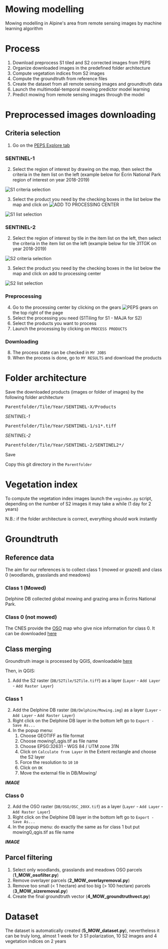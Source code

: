 # Mowing modelling
Mowing modelling in Alpine's area from remote sensing images by machine learning algorithm

# Process
1. Download preprocess S1 tiled and S2 corrected images from PEPS
2. Organize downloaded images in the predefined folder architecture
3. Compute vegetation indices from S2 images
4. Compute the groundtruth from reference files
5. Create the dataset from all remote sensing images and groundtruth data
6. Launch the multimodal-temporal mowing predictor model learning
7. Predict mowing from remote sensing images through the model

# Preprocessed images downloading

## Criteria selection
1. Go on the [PEPS Explore tab](https://peps.cnes.fr/rocket/#/search?maxRecords=50)
### SENTINEL-1
2. Select the region of interest by drawing on the map, then select the criteria in the item list on the left (example below for Écrin National Park region of interest on year 2018-2019)

![S1 criteria selection](https://github.com/lucasbat20/Grazing-modelling/blob/master/Images/S1select.png)

3. Select the product you need by the checking boxes in the list below the map and click on ![ADD TO PROCESSING CENTER](https://github.com/lucasbat20/Grazing-modelling/blob/master/Images/addtoprocenter.png)

![S1 list selection](https://github.com/lucasbat20/Grazing-modelling/blob/master/Images/S1list.png)

### SENTINEL-2
2. Select the region of interest by tile in the item list on the left, then select the criteria in the item list on the left (example below for tile 31TGK on year 2018-2019)

![S2 criteria selection](https://github.com/lucasbat20/Grazing-modelling/blob/master/Images/S2select.png)

3. Select the product you need by the checking boxes in the list below the map and click on add to processing center

![S2 list selection](https://github.com/lucasbat20/Grazing-modelling/blob/master/Images/S2list.png)

### Preprocessing
4. Go to the processing center by clicking on the gears ![PEPS gears](https://github.com/lucasbat20/Grazing-modelling/blob/master/Images/pepsgears.png) on the top right of the page
5. Select the processing you need (S1Tiling for S1 - MAJA for S2)
6. Select the products you want to process
7. Launch the processing by clicking on `PROCESS PRODUCTS` 

### Downloading

8. The process state can be checked in `MY JOBS`
9. When the process is done, go to `MY RESULTS` and download the products

# Folder architecture

Save the downloaded products (images or folder of images) by the following folder architecture

<pre>
Parentfolder/Tile/Year/SENTINEL-X/Products
</pre>

*SENTINEL-1*
<pre>
Parentfolder/Tile/Year/SENTINEL-1/s1*.tiff
</pre>

*SENTINEL-2*
<pre>
Parentfolder/Tile/Year/SENTINEL-2/SENTINEL2*/
</pre>

Save 

Copy this git directory in the `Parentfolder`

# Vegetation index

To compute the vegetation index images launch the `vegindex.py` script, depending on the number of S2 images it may take a while (1 day for 2 years)

N.B.: if the folder architecture is correct, everything should work instantly

# Groundtruth

## Reference data

The aim for our references is to collect class 1 (mowed or grazed) and class 0 (woodlands, grasslands and meadows)

### Class 1 (Mowed)
Delphine DB collected global mowing and grazing area in Écrins National Park.

### Class 0 (not mowed)
The CNES provide the [OSO](https://www.theia-land.fr/en/ceslist/land-cover-sec/) map who give nice information for class 0. It can be downloaded [here](https://theia.cnes.fr/atdistrib/rocket/#/search?collection=OSO)

## Class merging

Groundtruth image is processed by QGIS, downloadable [here](https://qgis.org/en/site/forusers/download.html)

Then, in QGIS:
1. Add the S2 raster (`DB/S2Tile/S2Tile.tiff`) as a layer (`Layer` - `Add Layer` - `Add Raster Layer`)
### Class 1
2. Add the Delphine DB raster (`DB/Delphine/Mowing.img`) as a layer (`Layer` - `Add Layer` - `Add Raster Layer`)
3. Right click on the Delphine DB layer in the bottom left go to `Export - Save As...`
4. In the popup menu:
   1. Choose GEOTIFF as file format
   2. Choose mowing1_qgis.tif as file name
   3. Choose EPSG:32631 - WGS 84 / UTM zone 31N
   4. Click on `Calculate from Layer` in the Extent rectangle and choose the S2 layer
   5. Force the resolution to `10` `10`
   6. Click on `OK`
   7. Move the external file in DB/Mowing/
   
***IMAGE***

### Class 0
2. Add the OSO raster (`DB/OSO/OSC_20XX.tif`) as a layer (`Layer` - `Add Layer` - `Add Raster Layer`)
3. Right click on the Delphine DB layer in the bottom left go to `Export - Save As...`
4. In the popup menu: do exactly the same as for class 1 but put mowing0_qgis.tif as file name

***IMAGE***

## Parcel filtering
1. Select only woodlands, grasslands and meadows OSO parcels (**1_MOW_osofilter.py**)
2. Remove overlayer parcels (**2_MOW_overlayremoval.py**)
3. Remove too small (< 1 hectare) and too big (> 100 hectare) parcels (**3_MOW_sizeremoval.py**)
3. Create the final groundtruth vector (**4_MOW_groundtruthvect.py**)

# Dataset

The dataset is automatically created (**5_MOW_dataset.py**), nevertheless it can be truly long, almost 1 week for 3 S1 polarization, 10 S2 images and 4 vegetation indices on 2 years





